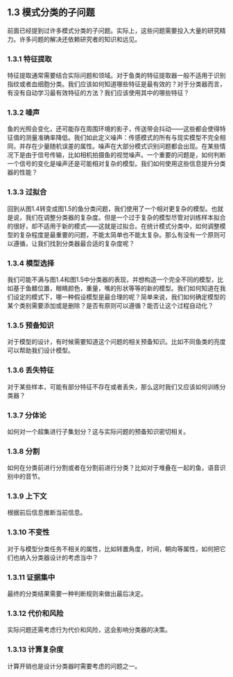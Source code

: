 ## 1.3 模式分类的子问题

前面已经提到过许多模式分类的子问题。实际上，这些问题需要投入大量的研究精力。许多问题的解决还依赖研究者的知识和远见。

### 1.3.1 特征提取

特征提取通常需要结合实际问题和领域。对于鱼类的特征提取器一般不适用于识别指纹或者血细胞分类。我们应该如何知道哪些特征是最有效的？对于分类器而言，有没有自动学习最有效特征的方法？我们应该使用其中的哪些特征？

### 1.3.2 噪声

鱼的光照会变化，还可能存在周围环境的影子，传送带会抖动——这些都会使得特征值的测量准确率降低。我们如此定义噪声：传感模式的所有与现实模型不完全相同，并存在少量随机误差的属性。噪声在大部分模式识别问题都会出现。在某些情况下是由于信号传输，比如相机拍摄鱼的视觉噪声。一个重要的问题是，如何判断一个信号的变化是噪声还是可能相对复杂的模型。我们如何使用这些信息提升分类器的性能？

### 1.3.3 过拟合

回到从图1.4转变成图1.5的鱼分类问题，我们使用了一个相对更复杂的模型。也就是说，我们在调整分类器的复杂度。但是一个过于复杂的模型尽管对训练样本拟合的很好，却不适用于新的模式——这就是过拟合。在统计模式分类中，如何调整模型的复杂程度是最重要的问题，不能太简单也不能太复杂。那么有没有一个原则可以遵循，让我们找到分类器最合适的复杂度呢？

### 1.3.4 模型选择

我们可能不满与图1.4和图1.5中分类器的表现，并想构造一个完全不同的模型，比如基于鱼鳍位置，眼睛颜色，重量，嘴的形状等等的新的模型。我们如何知道在我们设定的模式下，哪一种假设模型是最合理的呢？简单来说，我们如何确定模型的某个类别需要添加或是删除？是否有原则可以遵循？能否让这个过程自动化？

### 1.3.5 预备知识

对于模型的设计，有时候需要知道这个问题的相关预备知识。比如不同鱼类的亮度可以帮助我们设计模型。

### 1.3.6 丢失特征

对于某些样本，可能有部分特征不存在或者丢失，那么这时我们又应该如何训练分类器？

### 1.3.7 分体论

如何对一个超集进行子集划分？这与实际问题的预备知识密切相关。

### 1.3.8 分割

如何在分类前进行分割或者在分割前进行分类？比如对于堆叠在一起的鱼，语音识别中的音节。

### 1.3.9 上下文

根据前后信息推断当前信息。

### 1.3.10 不变性

对于与模型分类任务不相关的属性，比如转置角度，时间，朝向等属性，如何把它们也纳入分类器设计的考虑当中？

### 1.3.11 证据集中

最终的分类结果需要一种判断规则来做出最后决定。

### 1.3.12 代价和风险

实际问题还需考虑行为代价和风险，这会影响分类器的决策。

### 1.3.13 计算复杂度

计算开销也是设计分类器时需要考虑的问题之一。